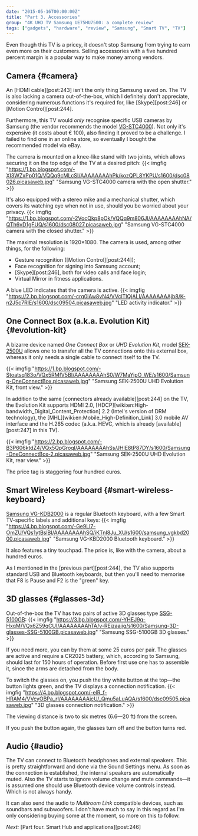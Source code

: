 ```yaml
---
date: "2015-05-16T00:00:00Z"
title: "Part 3. Accessories"
group: "4K UHD TV Samsung UE75HU7500: a complete review"
tags: ["gadgets", "hardware", "review", "Samsung", "Smart TV", "TV"]
---
```


Even though this TV is a pricey, it doesn't stop Samsung from trying to earn even more on their customers. Selling accessories with a five hundred percent margin is a popular way to make money among vendors.

## Camera {#camera}

An [HDMI cable][post:243] isn't the only thing Samsung saved on. The TV is also lacking a camera out-of-the-box, which I definitely don't appreciate, considering numerous functions it's required for, like [Skype][post:246] or [Motion Control][post:244].

<!--more-->

Furthermore, this TV would *only* recognise specific USB cameras by Samsung (the vendor recommends the model [VG-STC4000](http://www.samsung.com/us/video/tvs-accessories/VG-STC4000/ZA)). Not only it's expensive (it costs about € 100), also finding it proved to be a challenge. I failed to find one in an online store, so eventually I bought the recommended model via eBay.

The camera is mounted on a knee-like stand with two joints, which allows securing it on the top edge of the TV at a desired pitch:
{{< imgfig "https://1.bp.blogspot.com/-XI3WZxPp01Q/VQQq9cMLcSI/AAAAAAAAhPk/kozQPL8YKPU/s1600/dsc08026.picasaweb.jpg" "Samsung VG-STC4000 camera with the open shutter." >}}

It's also equipped with a stereo mike and a mechanical shutter, which covers its watching eye when not in use, should you be worried about your privacy.
{{< imgfig "https://1.bp.blogspot.com/-2VocQkp8pOk/VQQq9m806JI/AAAAAAAAhNA/QTh6vD1gFUQ/s1600/dsc08027.picasaweb.jpg" "Samsung VG-STC4000 camera with the closed shutter." >}}

The maximal resolution is 1920×1080. The camera is used, among other things, for the following:

* Gesture recognition ([Motion Control][post:244]);
* Face recognition for signing into Samsung account;
* [Skype][post:246], both for video calls and face login;
* Virtual Mirror in fitness applications.

A blue LED indicates that the camera is active.
{{< imgfig "https://2.bp.blogspot.com/-crq0iAw8vN4/VVclTIQjALI/AAAAAAAAjb8/K-n2J5c7RlE/s1600/dsc09504.picasaweb.jpg" "LED activity indicator." >}}


## One Connect Box (a.k.a. Evolution Kit) {#evolution-kit}

A bizarre device named *One Connect Box* or *UHD Evolution Kit*, model [SEK-2500U](http://www.samsung.com/us/video/tvs-accessories/SEK-2500U/ZA) allows one to transfer all the TV connections onto this external box, whereas it only needs a single cable to connect itself to the TV.

{{< imgfig "https://1.bp.blogspot.com/-Stoatsq183o/VQx5RMfV5BI/AAAAAAAAhS0/W7MaYipO_WE/s1600/Samsung-OneConnectBox.picasaweb.jpg" "Samsung SEK-2500U UHD Evolution Kit, front view." >}}

In addition to the same [connectors already available][post:244] on the TV, the Evolution Kit supports HDMI 2.0, [HDCP][wiki:en:High-bandwidth_Digital_Content_Protection] 2.2 (Intel's version of DRM technology), the [MHL][wiki:en:Mobile_High-Definition_Link] 3.0 mobile AV interface and the H.265 codec (a.k.a. HEVC, which is already [available][post:247] in this TV).

{{< imgfig "https://2.bp.blogspot.com/-B3P606ktdZ4/VQx5QpGroqI/AAAAAAAAhSs/JHlE8tP87DY/s1600/Samsung-OneConnectBox-2.picasaweb.jpg" "Samsung SEK-2500U UHD Evolution Kit, rear view." >}}

The price tag is staggering four hundred euros.

## Smart Wireless Keyboard {#smart-wireless-keyboard}

[Samsung VG-KDB2000](http://www.samsung.com/us/video/tvs-accessories/VG-KBD2000/ZA) is a regular Bluetooth keyboard, with a few Smart TV-specific labels and additional keys:
{{< imgfig "https://4.bp.blogspot.com/-Ge9Ll7-OmZU/VQs1ytBslBI/AAAAAAAAhSQ/iKTnI8Ju_XU/s1600/samsung_vgkbd2000.picasaweb.jpg" "Samsung VG-KBD2000 Bluetooth keyboard." >}}

It also features a tiny touchpad. The price is, like with the camera, about a hundred euros.

As I mentioned in the [previous part][post:244], the TV also supports standard USB and Bluetooth keyboards, but then you'll need to memorise that F8 is Pause and F2 is the "green" key.

## 3D glasses {#glasses-3d}

Out-of-the-box the TV has two pairs of active 3D glasses type [SSG-5100GB](http://www.samsung.com/us/video/tvs-accessories/SSG-5100GB/ZA):
{{< imgfig "https://3.bp.blogspot.com/-YHEJ9q-HxqM/VQx6Z59qCUI/AAAAAAAAhTA/v-REjzaajig/s1600/Samsung-3D-glasses-SSG-5100GB.picasaweb.jpg" "Samsung SSG-5100GB 3D glasses." >}}

If you need more, you can by them at some 25 euros per pair. The glasses are active and require a CR2025 battery, which, according to Samsung, should last for 150 hours of operation. Before first use one has to assemble it, since the arms are detached from the body.

To switch the glasses on, you push the tiny white button at the top—the button lights green, and the TV displays a connection notification.
{{< imgfig "https://4.bp.blogspot.com/-elR_f-HRAM4/VVcyOBPa_rI/AAAAAAAAjcU/_Qmu5aLuAQA/s1600/dsc09505.picasaweb.jpg" "3D glasses connection notification." >}}

The viewing distance is two to six metres (6.6—20 ft) from the screen.

If you push the button again, the glasses turn off and the button turns red.

## Audio {#audio}

The TV can connect to Bluetooth headphones and external speakers. This is pretty straightforward and done via the Sound Settings menu. As soon as the connection is established, the internal speakers are automatically muted. Also the TV starts to ignore volume change and mute commands—it is assumed one should use Bluetooth device volume controls instead. Which is not always handy.

It can also send the audio to *Multiroom Link* compatible devices, such as soundbars and subwoofers. I don't have much to say in this regard as I'm only considering buying some at the moment, so more on this to follow.

*Next:* [Part four. Smart Hub and applications][post:246]
